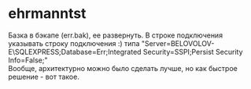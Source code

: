 # ehrmanntst
Базка в бэкапе (err.bak), ее развернуть. 
В строке подключения указывать строку подключения :) 
типа "Server=BELOVOLOV-E\SQLEXPRESS;Database=Err;Integrated Security=SSPI;Persist Security Info=False;"  
Вообще, архитектурно можно было сделать лучше, но как быстрое решение - вот такое.

